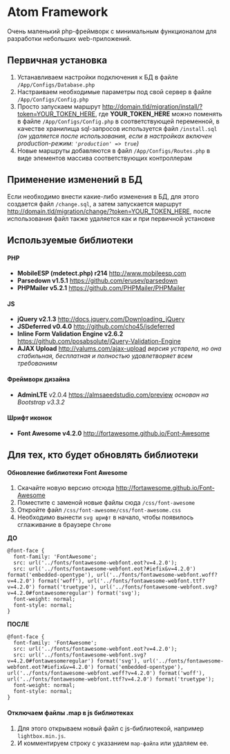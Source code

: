 # Atom Framework

Очень маленький php-фреймворк с минимальным функционалом для разработки небольших web-приложений.

## Первичная установка

1. Устанавливаем настройки подключения к БД в файле `/App/Configs/Database.php`
2. Настраиваем необходимые параметры под свой сервер в файле `/App/Configs/Config.php`
3. Просто запускаем маршрут http://domain.tld/migration/install/?token=YOUR_TOKEN_HERE, где **YOUR_TOKEN_HERE** можно поменять в файле `/App/Configs/Config.php` в соответствующей переменной, в качестве хранилища sql-запросов используется файл `/install.sql` *(он удаляется после использования, если в настройках включен production-режим: `'production' => true`)*
4. Новые маршруты добавляются в файл `/App/Configs/Routes.php` в виде элементов массива соответствующих контроллерам

## Применение изменений в БД

Если необходимо внести какие-либо изменения в БД, для этого создается файл `/change.sql`, а затем запускается маршрут http://domain.tld/migration/change/?token=YOUR_TOKEN_HERE, после использования файл также удаляется как и при первичной установке

## Используемые библиотеки

#### PHP
- **MobileESP (mdetect.php) r214** http://www.mobileesp.com
- **Parsedown v1.5.1** https://github.com/erusev/parsedown
- **PHPMailer v5.2.1** https://github.com/PHPMailer/PHPMailer

#### JS
- **jQuery v2.1.3** http://docs.jquery.com/Downloading_jQuery
- **JSDeferred v0.4.0** http://github.com/cho45/jsdeferred
- **Inline Form Validation Engine v2.6.2** https://github.com/posabsolute/jQuery-Validation-Engine
- **AJAX Upload** http://valums.com/ajax-upload *версия устарела, но она стабильная, бесплатная и полностью удовлетворяет всем требованиям*

#### Фреймворк дизайна
- **AdminLTE** v2.0.4 https://almsaeedstudio.com/preview *основан на Bootstrap v3.3.2*

#### Шрифт иконок
- **Font Awesome v4.2.0** http://fortawesome.github.io/Font-Awesome

## Для тех, кто будет обновлять библиотеки

#### Обновление библиотеки Font Awesome
1. Скачайте новую версию отсюда http://fortawesome.github.io/Font-Awesome
2. Поместите с заменой новые файлы сюда `/css/font-awesome`
3. Откройте файл `/css/font-awesome/css/font-awesome.css`
4. Необходимо вынести `svg шрифт` в начало, чтобы появилось сглаживание в браузере `Chrome`

**ДО**
```
@font-face {
  font-family: 'FontAwesome';
  src: url('../fonts/fontawesome-webfont.eot?v=4.2.0');
  src: url('../fonts/fontawesome-webfont.eot?#iefix&v=4.2.0') format('embedded-opentype'), url('../fonts/fontawesome-webfont.woff?v=4.2.0') format('woff'), url('../fonts/fontawesome-webfont.ttf?v=4.2.0') format('truetype'), url('../fonts/fontawesome-webfont.svg?v=4.2.0#fontawesomeregular') format('svg');
  font-weight: normal;
  font-style: normal;
}
```

**ПОСЛЕ**
```
@font-face {
  font-family: 'FontAwesome';
  src: url('../fonts/fontawesome-webfont.eot?v=4.2.0');
  src: url('../fonts/fontawesome-webfont.svg?v=4.2.0#fontawesomeregular') format('svg'), url('../fonts/fontawesome-webfont.eot?#iefix&v=4.2.0') format('embedded-opentype'), url('../fonts/fontawesome-webfont.woff?v=4.2.0') format('woff'), url('../fonts/fontawesome-webfont.ttf?v=4.2.0') format('truetype');
  font-weight: normal;
  font-style: normal;
}
```

#### Отключаем файлы .map в js библиотеках
1. Для этого открываем новый файл с js-библиотекой, например `lightbox.min.js`.
2. И комментируем строку с указанием `map-файла` или удаляем ее.